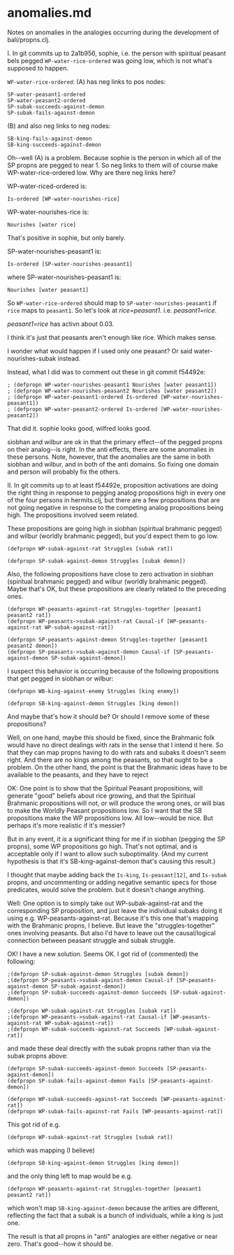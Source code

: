 anomalies.md
====

Notes on anomalies in the analogies occurring during the development of bali/propns.clj.

I. In git commits up to 2a1b956, sophie, i.e. the person with spiritual
peasant bels pegged `WP-water-rice-ordered` was going low, which is not
what's supposed to happen.

`WP-water-rice-ordered`: (A) has neg links to pos nodes:

	SP-water-peasant1-ordered
	SP-water-peasant2-ordered
	SP-subak-succeeds-against-demon
	SP-subak-fails-against-demon


(B) and also neg links to neg nodes:

	SB-king-fails-against-demon
	SB-king-succeeds-against-demon

Oh--well (A) is a problem.  Because sophie is the person in which all of
the SP propns are pegged to near 1.  So neg links to them will of course
make WP-water-rice-ordered low.  Why are there neg links here?

WP-water-riced-ordered is:

	Is-ordered [WP-water-nourishes-rice]

WP-water-nourishes-rice is:

	Nourishes [water rice]

That's positive in sophie, but only barely.

SP-water-nourishes-peasant1 is:

	Is-ordered [SP-water-nourishes-peasant1]

where SP-water-nourishes-peasant1 is:

	Nourishes [water peasant1]

So `WP-water-rice-ordered` should map to
`SP-water-nourishes-peasant1` if `rice` maps to `peasant1`.
So let's look at *rice=peasant1*. i.e. *peasant1=rice*.

*peasant1=rice* has activn about 0.03.

I think it's just that peasants aren't enough like rice.
Which makes sense.

I wonder what would happen if I used only one peasant?
Or said water-nourishes-subak instead.

Instead, what I did was to comment out these in git commit f54492e:

	; (defpropn WP-water-nourishes-peasant1 Nourishes [water peasant1])
	; (defpropn WP-water-nourishes-peasant2 Nourishes [water peasant2])
	; (defpropn WP-water-peasant1-ordered Is-ordered [WP-water-nourishes-peasant1])
	; (defpropn WP-water-peasant2-ordered Is-ordered [WP-water-nourishes-peasant2])

That did it.  sophie looks good, wilfred looks good.

siobhan and wilbur are ok in that the primary effect--of the pegged
propns on their analog--is right.  In the anti effects, there are some
anomalies in these persons.  Note, however, that the anomalies are the
same in both siobhan and wilbur, and in both of the anti domains.  So
fixing one domain and person will probably fix the others.


II. In git commits up to at least f54492e, proposition activations are
doing the right thing in response to pegging analog propositions high
in every one of the four persons in hermits.clj, but there are a few
propositions that are not going negative in response to the competing
analog propositions being high. The propositions involved seem
related.

These propositions are going high in siobhan (spiritual brahmanic pegged) and wilbur
(worldly brahmanic pegged), but you'd expect them to go low.

	(defpropn WP-subak-against-rat Struggles [subak rat])

	(defpropn SP-subak-against-demon Struggles [subak demon])

Also, the following propositions have close to zero activation in
siobhan (spiritual brahmanic pegged) and wilbur (worldly brahmanic
pegged).  Maybe that's OK, but these propositions are clearly related to
the preceding ones.

	(defpropn WP-peasants-against-rat Struggles-together [peasant1 peasant2 rat])
	(defpropn WP-peasants->subak-against-rat Causal-if [WP-peasants-against-rat WP-subak-against-rat])

	(defpropn SP-peasants-against-demon Struggles-together [peasant1 peasant2 demon])
	(defpropn SP-peasants->subak-against-demon Causal-if [SP-peasants-against-demon SP-subak-against-demon])

I suspect this behavior is occurring because of the following propositions that get
pegged in siobhan or wilbur:

	(defpropn WB-king-against-enemy Struggles [king enemy])

	(defpropn SB-king-against-demon Struggles [king demon])

And maybe that's how it should be?  Or should I remove some of these
propositions?

Well, on one hand, maybe this should be fixed, since the Brahmanic folk
would have no direct dealings with rats in the sense that I intend it
here.  So that they can map propns having to do with rats and subaks it
doesn't seem right.  And there are no kings among the peasants, so that
ought to be a problem.  On the other hand, the point is that the
Brahmanic ideas have to be available to the peasants, and they have to
reject

OK: One point is to show that the Spiritual Peasant propositions, will
generate "good" beliefs about rice growing, and that the Spiritual
Brahmanic propositions will not, or will produce the wrong ones, or will
bias to make the Worldly Peasant propositions low.  So I want that the
SB propositions make the WP propositions low.  All low--would be nice.
But perhaps it's more realistic if it's messier?

But in any event, it *is* a significant thing for me if in siobhan
(pegging the SP propns), some WP propositions go high.  That's not
optimal, and is acceptable only if I want to allow such suboptimality.
(And my current hypothesis is that it's SB-king-against-demon that's
causing this result.)

I thought that maybe adding back the `Is-king`, `Is-peasant[12]`, and
`Is-subak` propns, and uncommenting or adding negative semantic specs
for those predicates, would solve the problem.  but it doesn't change
anything.

Well: One option is to simply take out WP-subak-against-rat and the
corresponding SP proposition, and just leave the individual subaks doing
it using e.g.  WP-peasants-against-rat.  Because it's this one that's
mapping with the Brahmanic propns, I believe.  But leave the
"struggles-together" ones involving peasants.  But also I'd have to leave
out the causal/logical connection between peasant struggle and subak struggle.

OK! I have a new solution.  Seems OK.  I got rid of (commented) the following:

	;(defpropn SP-subak-against-demon Struggles [subak demon])
	;(defpropn SP-peasants->subak-against-demon Causal-if [SP-peasants-against-demon SP-subak-against-demon])
	;(defpropn SP-subak-succeeds-against-demon Succeeds [SP-subak-against-demon])

	;(defpropn WP-subak-against-rat Struggles [subak rat])
	;(defpropn WP-peasants->subak-against-rat Causal-if [WP-peasants-against-rat WP-subak-against-rat])
	;(defpropn WP-subak-succeeds-against-rat Succeeds [WP-subak-against-rat])

and made these deal directly with the subak propns rather than via the
subak propns above:

	(defpropn SP-subak-succeeds-against-demon Succeeds [SP-peasants-against-demon])
	(defpropn SP-subak-fails-against-demon Fails [SP-peasants-against-demon])

	(defpropn WP-subak-succeeds-against-rat Succeeds [WP-peasants-against-rat])
	(defpropn WP-subak-fails-against-rat Fails [WP-peasants-against-rat])

This got rid of e.g. 

	(defpropn WP-subak-against-rat Struggles [subak rat])

which was mapping (I believe) 

	(defpropn SB-king-against-demon Struggles [king demon])

and the only thing left to map would be e.g.

	(defpropn WP-peasants-against-rat Struggles-together [peasant1 peasant2 rat])

which won't map `SB-king-against-demon` because the arities are
different, reflecting the fact that a subak is a bunch of individuals,
while a king is just one.

The result is that all propns in "anti" analogies are either negative or 
near zero.  That's good--how it should be.
